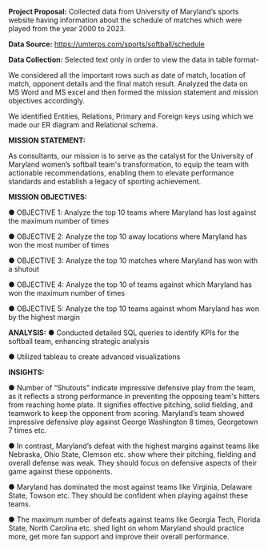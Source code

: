 **Project Proposal:**
Collected data from University of Maryland’s sports website having information about the schedule of matches which were played from the year 2000 to 2023.

**Data Source:**
https://umterps.com/sports/softball/schedule

**Data Collection:**
Selected text only in order to view the data in table format-
 
We considered all the important rows such as date of match, location of match, opponent details and the final match result. Analyzed the data on MS Word and MS excel and then formed the mission statement and mission objectives accordingly.

We identified Entities, Relations, Primary and Foreign keys using which we made our ER diagram and Relational schema.

**MISSION STATEMENT:**
 
As consultants, our mission is to serve as the catalyst for the University of Maryland women’s softball team's transformation, to equip the team with actionable recommendations, enabling them to elevate performance standards and establish a legacy of sporting achievement.

**MISSION OBJECTIVES:**
 
●  	OBJECTIVE 1: Analyze the top 10 teams where Maryland has lost against the maximum number of times

●  	OBJECTIVE 2: Analyze the top 10 away locations where Maryland has won the most number of times

●  	OBJECTIVE 3: Analyze the top 10 matches where Maryland has won with a shutout

●  	OBJECTIVE 4: Analyze the top 10 of teams against which Maryland has won the maximum number of times

●  	OBJECTIVE 5:  Analyze the top 10 teams against whom Maryland has won by the highest margin

**ANALYSIS:**
● Conducted detailed SQL queries to identify KPIs for the softball team, enhancing strategic analysis 

● Utilized tableau to create advanced visualizations

**INSIGHTS:**

●	Number of “Shutouts” indicate impressive defensive play from the team, as it reflects a strong performance in preventing the opposing team's hitters from reaching home plate. It signifies effective pitching, solid fielding, and teamwork to keep the opponent from scoring. Maryland’s team showed impressive defensive play against George Washington 8 times, Georgetown 7 times etc.

●	In contrast, Maryland’s defeat with the highest margins against teams like Nebraska, Ohio State, Clemson etc. show where their pitching, fielding and overall defense was weak. They should focus on defensive aspects of their game against these opponents.

●	Maryland has dominated the most against teams like Virginia, Delaware State, Towson etc. They should be confident when playing against these teams.

●	The maximum number of defeats against teams like Georgia Tech, Florida State, North Carolina etc. shed light on whom Maryland should practice more, get more fan support and improve their overall performance.
